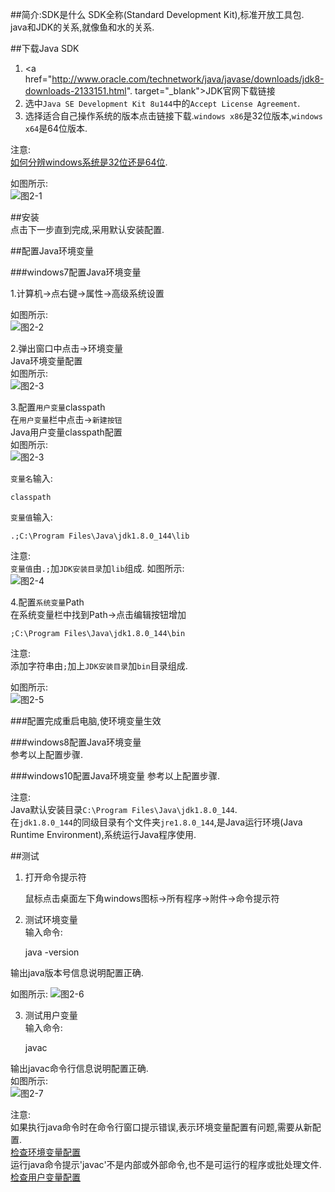 ##简介:SDK是什么
SDK全称(Standard Development Kit),标准开放工具包.   
java和JDK的关系,就像鱼和水的关系.  

##下载Java SDK
1. <a href="http://www.oracle.com/technetwork/java/javase/downloads/jdk8-downloads-2133151.html". target="_blank">JDK官网下载链接</a>  
2. 选中`Java SE Development Kit 8u144`中的`Accept License Agreement`.   
3. 选择适合自己操作系统的版本点击链接下载.`windows x86`是32位版本,`windows x64`是64位版本.  

注意:   
[如何分辨windows系统是32位还是64位](../../windows/basic/1.如何分辨windows系统是32位还是64位.html).   

如图所示:   
![图2-1](../../img/java/basic/2-1.png)   

##安装  
点击下一步直到完成,采用默认安装配置.

##配置Java环境变量

###windows7配置Java环境变量

1.计算机->点右键->属性->高级系统设置   

如图所示:   
![图2-2](../../img/java/basic/2-2.png)   


2.弹出窗口中点击->环境变量   
Java环境变量配置   
如图所示:   
![图2-3](../../img/java/basic/2-3.png)  


3.配置`用户变量`classpath   
在`用户变量`栏中点击->`新建按钮`   
Java用户变量classpath配置   
如图所示:  
![图2-3](../../img/java/basic/2-3.png)   

`变量名`输入:
	
	classpath
		
`变量值`输入:
	
	.;C:\Program Files\Java\jdk1.8.0_144\lib
		
注意:   
`变量值`由`.;`加`JDK安装目录`加`lib`组成.
如图所示:   
![图2-4](../../img/java/basic/2-4.png)   
	
4.配置`系统变量`Path   
在系统变量栏中找到Path->点击编辑按钮增加

	;C:\Program Files\Java\jdk1.8.0_144\bin
	
注意:   
添加字符串由`;`加上`JDK安装目录`加`bin`目录组成.

如图所示:   
![图2-5](../../img/java/basic/2-5.png)   
	
###配置完成重启电脑,使环境变量生效
		
###windows8配置Java环境变量   
参考以上配置步骤.

###windows10配置Java环境变量
参考以上配置步骤.
	
注意:   
Java默认安装目录`C:\Program Files\Java\jdk1.8.0_144`.    
在`jdk1.8.0_144`的同级目录有个文件夹`jre1.8.0_144`,是Java运行环境(Java Runtime Environment),系统运行Java程序使用.
	
##测试
1. 打开命令提示符  

	鼠标点击桌面左下角windows图标->所有程序->附件->命令提示符
	
2. 测试环境变量   
输入命令:
	
	java -version
	
输出java版本号信息说明配置正确.   

如图所示:
![图2-6](../../img/java/basic/2-6.png)   

3. 测试用户变量   
输入命令:
	
	javac

输出javac命令行信息说明配置正确.   
如图所示:  
![图2-7](../../img/java/basic/2-7.png)   

注意:   
如果执行java命令时在命令行窗口提示错误,表示环境变量配置有问题,需要从新配置.   
[检查环境变量配置](#跳转id)   
运行java命令提示'javac'不是内部或外部命令,也不是可运行的程序或批处理文件.   
[检查用户变量配置](#跳转id)	  